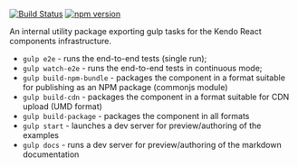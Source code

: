[![Build Status](https://travis-ci.org/telerik/kendo-react-tasks.svg?branch=master)](https://travis-ci.org/telerik/kendo-react-tasks)
[![npm version](https://badge.fury.io/js/%40telerik%2Fkendo-react-tasks.svg)](https://badge.fury.io/js/%40telerik%2Fkendo-react-tasks)

An internal utility package exporting gulp tasks for the Kendo React components infrastructure.

 - `gulp e2e` - runs the end-to-end tests (single run);
 - `gulp watch-e2e` - runs the end-to-end tests in continuous mode;
 - `gulp build-npm-bundle` - packages the component in a format suitable for publishing as an NPM package (commonjs module)
 - `gulp build-cdn` - packages the component in a format suitable for CDN upload (UMD format)
 - `gulp build-package` - packages the component in all formats
 - `gulp start` - launches a dev server for preview/authoring of the examples
 - `gulp docs` - runs a dev server for preview/authoring of the markdown documentation
